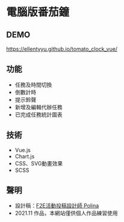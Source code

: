 # 電腦版番茄鐘

## DEMO
https://ellentyyu.github.io/tomato_clock_vue/

## 功能
* 任務及時間切換
* 倒數計時
* 提示鈴聲
* 新增及編輯代辦任務
* 已完成任務統計圖表

## 技術
* Vue.js
* Chart.js
* CSS、SVG動畫效果
* SCSS

## 聲明
* 設計稿：[F2E活動投稿設計師 Polina](https://challenge.thef2e.com/user/1878?schedule=2784#works-2784)
* 2021.11 作品，本網站僅供個人作品練習使用
